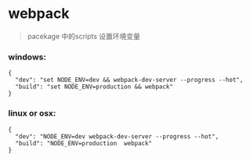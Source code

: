 # webpack

> pacekage 中的scripts 设置环境变量

### windows:
```
{ 
  "dev": "set NODE_ENV=dev && webpack-dev-server --progress --hot",
  "build": "set NODE_ENV=production && webpack"
}
```

### linux or osx:

```
{
  "dev": "NODE_ENV=dev webpack-dev-server --progress --hot",
  "build": "NODE_ENV=production  webpack"
}
```
